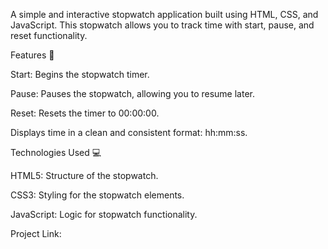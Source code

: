A simple and interactive stopwatch application built using HTML, CSS, and JavaScript. This stopwatch allows you to track time with start, pause, and reset functionality.

Features 🚀

Start: Begins the stopwatch timer.

Pause: Pauses the stopwatch, allowing you to resume later.

Reset: Resets the timer to 00:00:00.

Displays time in a clean and consistent format: hh:mm:ss.


Technologies Used 💻

HTML5: Structure of the stopwatch.

CSS3: Styling for the stopwatch elements.

JavaScript: Logic for stopwatch functionality.

Project Link: 
